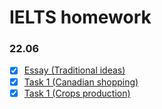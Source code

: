 # IELTS homework
### 22.06
- [x] [Essay (Traditional ideas)](https://github.com/philipsemenov/IELTS/blob/main/essays/Essay%20%7C%2013.06.md)
- [x] [Task 1 (Canadian shopping)](https://github.com/philipsemenov/IELTS/blob/main/graphs/Graph%20%7C%2020.06.md)
- [x] [Task 1 (Crops production)](https://github.com/philipsemenov/IELTS/blob/main/graphs/Graph%20%7C%2021.06.md)
